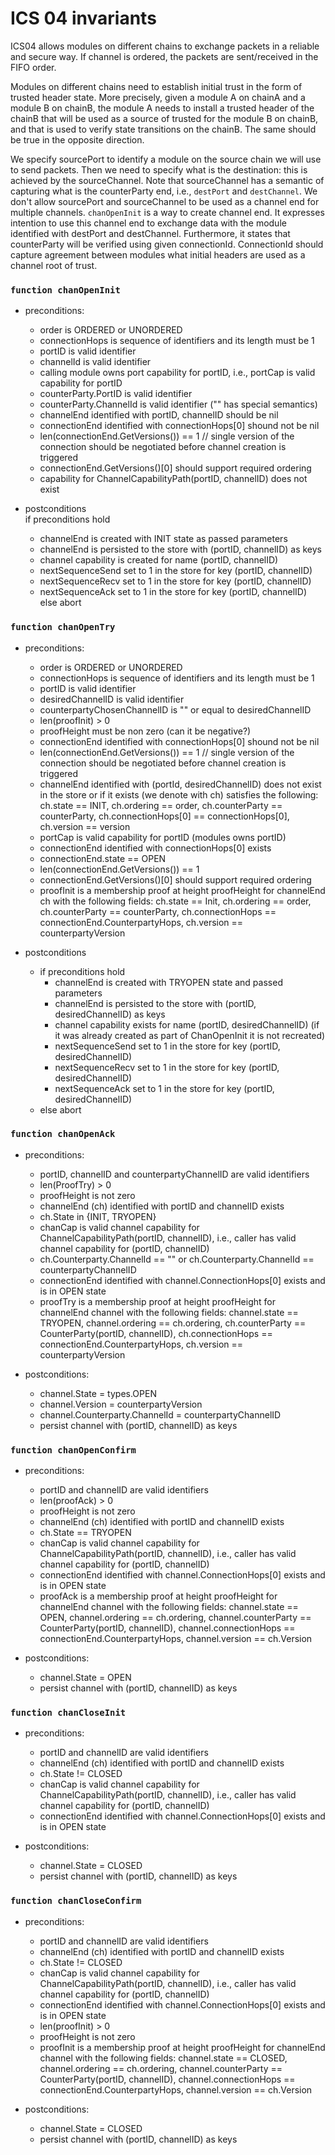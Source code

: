 # ICS 04 invariants

ICS04 allows modules on different chains to exchange packets in a reliable and secure way. 
If channel is ordered, the packets are sent/received in the FIFO order.

Modules on different chains need to establish initial trust in the form of trusted header state.
More precisely, given a module A on chainA and a module B on chainB, the module A needs to install 
a trusted header of the chainB that will be used as a source of trusted for the module B on chainB,
and that is used to verify state transitions on the chainB. The same should be true in the opposite
direction.

We specify sourcePort to identify a module on the source chain we will use to send packets. Then we need
to specify what is the destination: this is achieved by the sourceChannel. Note that sourceChannel has a 
semantic of capturing what is the counterParty end, i.e., `destPort` and `destChannel`. We don't allow 
sourcePort and sourceChannel to be used as a channel end for multiple channels. 
`chanOpenInit` is a way to create channel end. It expresses intention to use this channel end to exchange data
with the module identified with destPort and destChannel. Furthermore, it states that counterParty will be 
verified using given connectionId. ConnectionId should capture agreement between modules what initial headers 
are used as a channel root of trust. 
  

### `function chanOpenInit`

- preconditions:
    - order is ORDERED or UNORDERED
    - connectionHops is sequence of identifiers and its length must be 1
    - portID is valid identifier
    - channelId is valid identifier
    - calling module owns port capability for portID, i.e., portCap is valid capability for portID
    - counterParty.PortID is valid identifier
    - counterParty.ChannelId is valid identifier ("" has special semantics)
    - channelEnd identified with portID, channelID should be nil
    - connectionEnd identified with connectionHops[0] shound not be nil
    - len(connectionEnd.GetVersions()) == 1 // single version of the connection should be negotiated before channel 
    creation is triggered
    - connectionEnd.GetVersions()[0] should support required ordering
    - capability for ChannelCapabilityPath(portID, channelID) does not exist

- postconditions        
    if preconditions hold
    - channelEnd is created with INIT state as passed parameters
    - channelEnd is persisted to the store with (portID, channelID) as keys
    - channel capability is created for name (portID, channelID)
    - nextSequenceSend set to 1 in the store for key (portID, channelID)
    - nextSequenceRecv set to 1 in the store for key (portID, channelID)
    - nextSequenceAck set to 1 in the store for key (portID, channelID)
    else abort

### `function chanOpenTry`

- preconditions:
    - order is ORDERED or UNORDERED
    - connectionHops is sequence of identifiers and its length must be 1
    - portID is valid identifier
    - desiredChannelID is valid identifier
    - counterpartyChosenChannelID is "" or equal to desiredChannelID
    - len(proofInit) > 0
    - proofHeight must be non zero (can it be negative?)
    - connectionEnd identified with connectionHops[0] shound not be nil
    - len(connectionEnd.GetVersions()) == 1 // single version of the connection should be negotiated before channel 
    creation is triggered
    - channelEnd identified with (portId, desiredChannelID) does not exist in the store or if it exists (we denote with ch)
    satisfies the following: ch.state == INIT, ch.ordering == order, ch.counterParty == counterParty, 
    ch.connectionHops[0] == connectionHops[0], ch.version == version
    - portCap is valid capability for portID (modules owns portID)
    - connectionEnd identified with connectionHops[0] exists
    - connectionEnd.state == OPEN
    - len(connectionEnd.GetVersions()) == 1
    - connectionEnd.GetVersions()[0] should support required ordering
    - proofInit is a membership proof at height proofHeight for channelEnd ch with the following fields:
      ch.state == Init, ch.ordering == order, ch.counterParty == counterParty, 
      ch.connectionHops == connectionEnd.CounterpartyHops, ch.version == counterpartyVersion    
    
- postconditions
    - if preconditions hold
        - channelEnd is created with TRYOPEN state and passed parameters
        - channelEnd is persisted to the store with (portID, desiredChannelID) as keys
        - channel capability exists for name (portID, desiredChannelID) (if it was already created as part of
        ChanOpenInit it is not recreated)
        - nextSequenceSend set to 1 in the store for key (portID, desiredChannelID)
        - nextSequenceRecv set to 1 in the store for key (portID, desiredChannelID)
        - nextSequenceAck set to 1 in the store for key (portID, desiredChannelID)
    - else abort
    
    
### `function chanOpenAck`

- preconditions:
    - portID, channelID and counterpartyChannelID are valid identifiers
    - len(ProofTry) > 0
    - proofHeight is not zero
    - channelEnd (ch) identified with portID and channelID exists
    - ch.State in {INIT, TRYOPEN}
    - chanCap is valid channel capability for ChannelCapabilityPath(portID, channelID), i.e., caller has valid channel
    capability for (portID, channelID)
    - ch.Counterparty.ChannelId == "" or ch.Counterparty.ChannelId == counterpartyChannelID
    - connectionEnd identified with channel.ConnectionHops[0] exists and is in OPEN state
    - proofTry is a membership proof at height proofHeight for channelEnd channel with the following fields:
      channel.state == TRYOPEN, channel.ordering == ch.ordering, ch.counterParty == CounterParty(portID, channelID), 
            ch.connectionHops == connectionEnd.CounterpartyHops, ch.version == counterpartyVersion

- postconditions:
    - channel.State = types.OPEN
    - channel.Version = counterpartyVersion
    - channel.Counterparty.ChannelId = counterpartyChannelID
    - persist channel with (portID, channelID) as keys
            

### `function chanOpenConfirm`
    
- preconditions:
    - portID and channelID are valid identifiers
    - len(proofAck) > 0
    - proofHeight is not zero
    - channelEnd (ch) identified with portID and channelID exists
    - ch.State == TRYOPEN
    - chanCap is valid channel capability for ChannelCapabilityPath(portID, channelID), i.e., caller has valid channel
    capability for (portID, channelID)
    - connectionEnd identified with channel.ConnectionHops[0] exists and is in OPEN state
    - proofAck is a membership proof at height proofHeight for channelEnd channel with the following fields:
      channel.state == OPEN, channel.ordering == ch.ordering, channel.counterParty == CounterParty(portID, channelID), 
      channel.connectionHops == connectionEnd.CounterpartyHops, channel.version == ch.Version

- postconditions:
    - channel.State = OPEN
    - persist channel with (portID, channelID) as keys
            
### `function chanCloseInit`

- preconditions:
    - portID and channelID are valid identifiers
    - channelEnd (ch) identified with portID and channelID exists
    - ch.State != CLOSED
    - chanCap is valid channel capability for ChannelCapabilityPath(portID, channelID), i.e., caller has valid channel
    capability for (portID, channelID)
    - connectionEnd identified with channel.ConnectionHops[0] exists and is in OPEN state

- postconditions:
    - channel.State = CLOSED
    - persist channel with (portID, channelID) as keys

### `function chanCloseConfirm`

- preconditions:
    - portID and channelID are valid identifiers
    - channelEnd (ch) identified with portID and channelID exists
    - ch.State != CLOSED
    - chanCap is valid channel capability for ChannelCapabilityPath(portID, channelID), i.e., caller has valid channel
    capability for (portID, channelID)
    - connectionEnd identified with channel.ConnectionHops[0] exists and is in OPEN state
    - len(proofInit) > 0
    - proofHeight is not zero
    - proofInit is a membership proof at height proofHeight for channelEnd channel with the following fields:
      channel.state == CLOSED, channel.ordering == ch.ordering, channel.counterParty == CounterParty(portID, channelID), 
          channel.connectionHops == connectionEnd.CounterpartyHops, channel.version == ch.Version

- postconditions:
    - channel.State = CLOSED
    - persist channel with (portID, channelID) as keys





